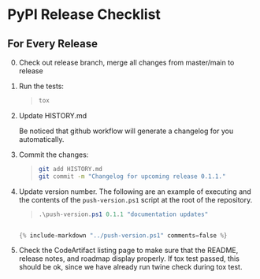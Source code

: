 # PyPI Release Checklist

## For Every Release

0. Check out release branch, merge all changes from master/main to release

1. Run the tests:

    > ``` bash
    > tox
    > ```

2. Update HISTORY.md

    Be noticed that github workflow will generate a changelog for you automatically.

3. Commit the changes:

    > ``` bash
    > git add HISTORY.md
    > git commit -m "Changelog for upcoming release 0.1.1."
    > ```

4. Update version number. The following are an example of executing and the contents of the `push-version.ps1` script at the root of the repository.

    > ``` powershell
    > .\push-version.ps1 0.1.1 "documentation updates"
    > ```

    ``` powershell

    {% include-markdown "../push-version.ps1" comments=false %}
    
    ```

5. Check the CodeArtifact listing page to make sure that the README, release
    notes, and roadmap display properly. If tox test passed, this should be ok, since
    we have already run twine check during tox test.

